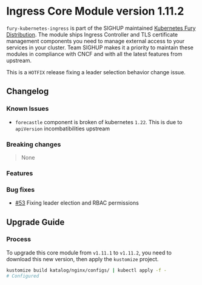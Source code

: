 # Ingress Core Module version 1.11.2

`fury-kubernetes-ingress` is part of the SIGHUP maintained [Kubernetes
Fury Distribution](https://github.com/sighupio/fury-distribution). The
module ships Ingress Controller and TLS certificate management
components you need to manage external access to your services in your
cluster. Team SIGHUP makes it a priority to maintain these modules in
compliance with CNCF and with all the latest features from upstream.

This is a `HOTFIX` release fixing a leader selection behavior change issue.

## Changelog

### Known Issues

- `forecastle` component is broken of kubernetes `1.22`. This is due to `apiVersion` incombatibilities upstream

### Breaking changes
> None
### Features
### Bug fixes
* [#53](https://github.com/sighupio/fury-kubernetes-ingress/pull/53) Fixing leader election and RBAC permissions


## Upgrade Guide

### Process

To upgrade this core module from `v1.11.1` to `v1.11.2`, you need to download this new version, then apply the `kustomize` project.

```bash
kustomize build katalog/nginx/configs/ | kubectl apply -f -
# Configured
```
